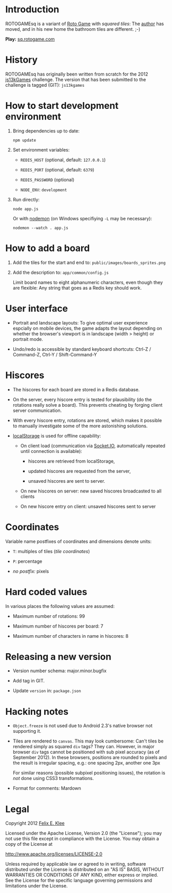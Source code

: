Introduction
============

ROTOGAMEsq is a variant of [Roto Game][1] with *squared tiles*: The [author][4]
has moved, and in his new home the bathroom tiles are different. ;-)

**Play:** [sq.rotogame.com][2]


History
=======

ROTOGAMEsq has originally been written from scratch for the 2012
[js13kGames][3] challenge. The version that has been submitted to the challenge
is tagged (GIT): `js13kgames`


How to start development environment
====================================

1.  Bring dependencies up to date:
 
        npm update

2.  Set environment variables:
 
    *   `REDIS_HOST` (optional, default: `127.0.0.1`)

    *   `REDIS_PORT` (optional, default: `6379`)

    *   `REDIS_PASSWORD` (optional)

    *   `NODE_ENV`: `development`

3.  Run directly:
 
        node app.js

    Or with [nodemon][5] (on Windows specifiying `-L` may be necessary):

        nodemon --watch . app.js


How to add a board
==================

 1. Add the tiles for the start and end to: `public/images/boards_sprites.png`

 2. Add the description to: `app/common/config.js`

    Limit board names to eight alphanumeric characters, even though they are
    flexible: Any string that goes as a Redis key should work.


User interface
==============

*   Portrait and landscape layouts: To give optimal user experience espcially
    on mobile devices, the game adapts the layout depending on whether the
    browser's viewport is in landscape (width > height) or portrait mode.

*   Undo/redo is accessible by standard keyboard shortcuts: Ctrl-Z / Command-Z,
    Ctrl-Y / Shift-Command-Y


Hiscores
========

*   The hiscores for each board are stored in a Redis database.
  
*   On the server, every hiscore entry is tested for plausibility (do the
    rotations really solve a board). This prevents cheating by forging client
    server communication.

*   With every hiscore entry, rotations are stored, which makes it possible to
    manually investigate some of the more astonishing solutions.

*   [localStorage][6] is used for offline capability:

    +   On client load (communication via [Socket.IO][7], automatically repeated
        until connection is available):

        -   hiscores are retrieved from localStorage,

        -   updated hiscores are requested from the server,

        -   unsaved hiscores are sent to server.

    +   On new hiscores on server: new saved hiscores broadcasted to all
        clients

    +   On new hiscore entry on client: unsaved hiscores sent to server



Coordinates
===========

Variable name postfixes of coordinates and dimensions denote units:
  
*   `T`: multiples of tiles (*tile coordinates*)
     
*   `P`: percentage

*   *no postfix:* pixels


Hard coded values
=================

In various places the following values are assumed:

*   Maximum number of rotations: 99

*   Maximum number of hiscores per board: 7
      
*   Maximum number of characters in name in hiscores: 8


Releasing a new version
=======================

*   Version number schema: major.minor.bugfix

*   Add tag in GIT.

*   Update `version` in: `package.json`


Hacking notes
=============

*   `Object.freeze` is not used due to Android 2.3's native browser not
    supporting it.
  
*   Tiles are rendered to `canvas`. This may look cumbersome: Can't tiles be
    rendered simply as squared `div` tags? They can. However, in major browser
    `div` tags cannot be positioned with sub pixel accuracy (as of September
    2012). In these browsers, positions are rounded to pixels and the result is
    irregular spacing, e.g.: one spacing 2px, another one 3px
    
    For similar reasons (possible subpixel positioning issues), the rotation is
    *not* done using CSS3 transformations.
  
*   Format for comments: Mardown


Legal
=====

Copyright 2012 [Felix E. Klee][4]

Licensed under the Apache License, Version 2.0 (the "License"); you may not use
this file except in compliance with the License. You may obtain a copy of the
License at

<http://www.apache.org/licenses/LICENSE-2.0>

Unless required by applicable law or agreed to in writing, software distributed
under the License is distributed on an "AS IS" BASIS, WITHOUT WARRANTIES OR
CONDITIONS OF ANY KIND, either express or implied. See the License for the
specific language governing permissions and limitations under the License.


[1]: http://code.google.com/p/rotogame
[2]: http://sq.rotogame.com
[3]: http://js13kgames.com
[4]: mailto:felix.klee@inka.de
[5]: https://github.com/remy/nodemon
[6]: http://www.w3.org/TR/webstorage/#the-localstorage-attribute
[7]: http://socket.io/
[8]: http://www.whatwg.org/specs/web-apps/current-work/multipage/offline.html#appcache
